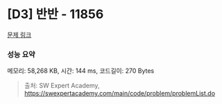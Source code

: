 # [D3] 반반 - 11856 

[문제 링크](https://swexpertacademy.com/main/code/problem/problemDetail.do?contestProbId=AXjS1GXqZ8gDFATi) 

### 성능 요약

메모리: 58,268 KB, 시간: 144 ms, 코드길이: 270 Bytes



> 출처: SW Expert Academy, https://swexpertacademy.com/main/code/problem/problemList.do